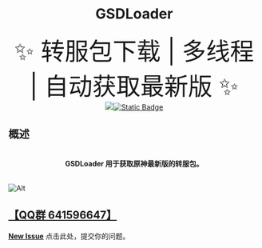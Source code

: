<div align="center">

# GSDLoader
<font size="7">✨ 转服包下载 | 多线程 | 自动获取最新版 ✨</font><br>
<a href="https://github.com/Xrhhhilo/GSDLoader/commits/main"><img src="https://img.shields.io/github/last-commit/GSDLoader/AokManger?label=Last%20Commit&logo=Github&style=flat-square"></a>[![Static Badge](https://img.shields.io/badge/QQ%20%E7%BE%A4-641596647-green?style=flat-square)](http://qm.qq.com/cgi-bin/qm/qr?_wv=1027&k=OAq2sc9yqgXzipp_Csr6jJXVpz6DUCm2&authKey=MK1LLCNDnGSZOLMAV5DrU%2BCr8qDccmFi3U6QGbj1wM%2F9x7Lk5HoT193wx2BBgju3&noverify=0&group_code=641596647)

</div>

## 概述

<div align="center">
<br>
<strong>GSDLoader 用于获取原神最新版的转服包。</strong><br>
</div>

<br>

![Alt](https://repobeats.axiom.co/api/embed/92453ea2e7d1e4a43c6b5f45a151ce87ce0db261.svg "Repobeats analytics image")

## [【QQ群 641596647】](https://hacktools.store/qqgroup)
[**New Issue**](https://github.com/Xrhhhilo/GSDLoader/issues/new) 点击此处，提交你的问题。